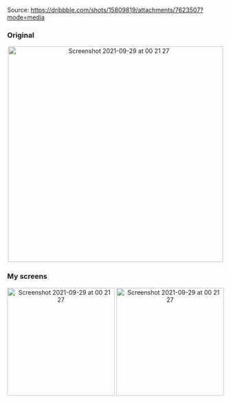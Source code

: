 Source: https://dribbble.com/shots/15809819/attachments/7623507?mode=media

### Original
<p align="center">
  <img width="500" alt="Screenshot 2021-09-29 at 00 21 27" src="https://user-images.githubusercontent.com/44808549/209854791-fbea820f-914c-4ff1-888e-9d6e7ff77761.png">
</p>

### My screens
<p align="center">
  <img width="250" alt="Screenshot 2021-09-29 at 00 21 27" src="https://user-images.githubusercontent.com/44808549/143411849-81cdf84b-f6a4-4a24-ab97-fd8f32497e07.png">
  <img width="250" alt="Screenshot 2021-09-29 at 00 21 27" src="https://user-images.githubusercontent.com/44808549/143411892-f880aaf7-97a7-4266-b944-a8db831e1a4b.png">
</p>
